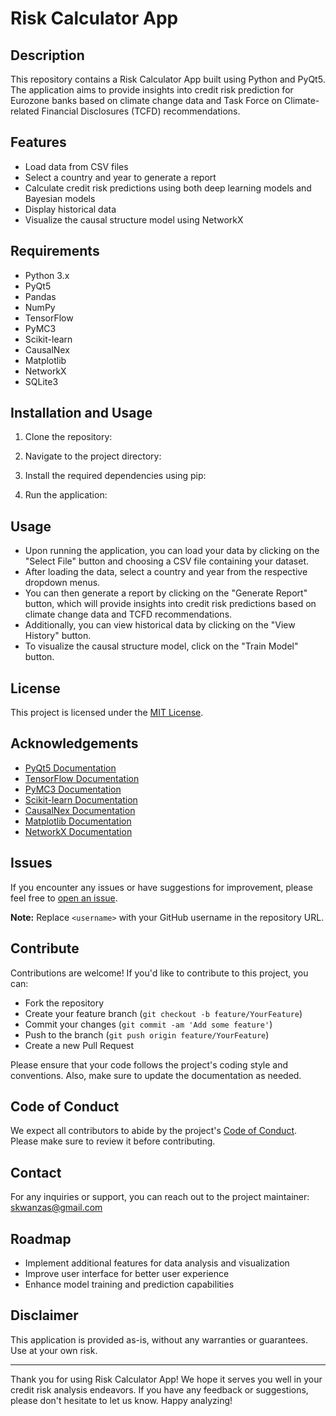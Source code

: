 # Risk Calculator App

## Description
This repository contains a Risk Calculator App built using Python and PyQt5. The application aims to provide insights into credit risk prediction for Eurozone banks based on climate change data and Task Force on Climate-related Financial Disclosures (TCFD) recommendations.

## Features
- Load data from CSV files
- Select a country and year to generate a report
- Calculate credit risk predictions using both deep learning models and Bayesian models
- Display historical data
- Visualize the causal structure model using NetworkX

## Requirements
- Python 3.x
- PyQt5
- Pandas
- NumPy
- TensorFlow
- PyMC3
- Scikit-learn
- CausalNex
- Matplotlib
- NetworkX
- SQLite3

## Installation and Usage
1. Clone the repository:

2. Navigate to the project directory:

3. Install the required dependencies using pip:

4. Run the application:




## Usage
- Upon running the application, you can load your data by clicking on the "Select File" button and choosing a CSV file containing your dataset.
- After loading the data, select a country and year from the respective dropdown menus.
- You can then generate a report by clicking on the "Generate Report" button, which will provide insights into credit risk predictions based on climate change data and TCFD recommendations.
- Additionally, you can view historical data by clicking on the "View History" button.
- To visualize the causal structure model, click on the "Train Model" button.



## License
This project is licensed under the [MIT License](LICENSE).

## Acknowledgements
- [PyQt5 Documentation](https://doc.qt.io/qtforpython/)
- [TensorFlow Documentation](https://www.tensorflow.org/api_docs)
- [PyMC3 Documentation](https://docs.pymc.io/)
- [Scikit-learn Documentation](https://scikit-learn.org/stable/documentation.html)
- [CausalNex Documentation](https://causalnex.readthedocs.io/en/latest/)
- [Matplotlib Documentation](https://matplotlib.org/stable/contents.html)
- [NetworkX Documentation](https://networkx.org/documentation/stable/)

## Issues
If you encounter any issues or have suggestions for improvement, please feel free to [open an issue](https://github.com/<username>/Risk-Calculator-App/issues).

**Note:** Replace `<username>` with your GitHub username in the repository URL.

## Contribute
Contributions are welcome! If you'd like to contribute to this project, you can:
- Fork the repository
- Create your feature branch (`git checkout -b feature/YourFeature`)
- Commit your changes (`git commit -am 'Add some feature'`)
- Push to the branch (`git push origin feature/YourFeature`)
- Create a new Pull Request

Please ensure that your code follows the project's coding style and conventions. Also, make sure to update the documentation as needed.

## Code of Conduct
We expect all contributors to abide by the project's [Code of Conduct](CODE_OF_CONDUCT.md). Please make sure to review it before contributing.

## Contact
For any inquiries or support, you can reach out to the project maintainer:
[skwanzas@gmail.com](mailto:skwanzas@gmail.com)


## Roadmap
- Implement additional features for data analysis and visualization
- Improve user interface for better user experience
- Enhance model training and prediction capabilities


## Disclaimer
This application is provided as-is, without any warranties or guarantees. Use at your own risk.

---

Thank you for using Risk Calculator App! We hope it serves you well in your credit risk analysis endeavors. If you have any feedback or suggestions, please don't hesitate to let us know. Happy analyzing!
